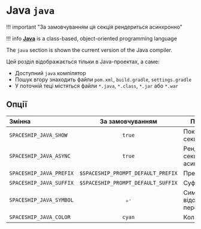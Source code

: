 # Java `java`

!!! important "За замовчуванням ця секція рендериться асинхронно"

!!! info
    [**Java**](https://www.java.com) is a class-based, object-oriented programming language

The `java` section is shown the current version of the Java compiler.

Цей розділ відображається тільки в Java-проектах, а саме:

* Доступний `java` компілятор
* Пошук вгору знаходить файли `pom.xml`, `build.gradle`, `settings.gradle`
* У поточній теці містяться файли `*.java`, `*.class`, `*.jar` або `*.war`

## Опції

| Змінна                  |          За замовчуванням          | Пояснення                               |
|:----------------------- |:----------------------------------:| --------------------------------------- |
| `SPACESHIP_JAVA_SHOW`   |               `true`               | Показати секцію                         |
| `SPACESHIP_JAVA_ASYNC`  |               `true`               | Рендерити секцію асинхронно             |
| `SPACESHIP_JAVA_PREFIX` | `$SPACESHIP_PROMPT_DEFAULT_PREFIX` | Префікс секції                          |
| `SPACESHIP_JAVA_SUFFIX` | `$SPACESHIP_PROMPT_DEFAULT_SUFFIX` | Суфікс секції                           |
| `SPACESHIP_JAVA_SYMBOL` |                `☕·`                | Символ, що відображається перед секцією |
| `SPACESHIP_JAVA_COLOR`  |               `cyan`               | Колір секції                            |
